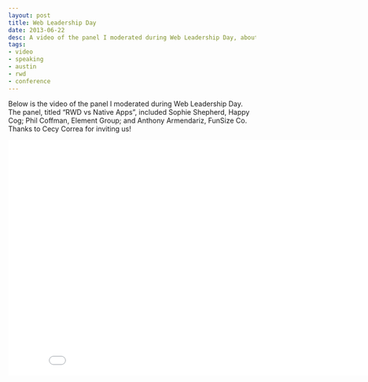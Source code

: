 ```yaml
---
layout: post
title: Web Leadership Day
date: 2013-06-22
desc: A video of the panel I moderated during Web Leadership Day, about native versus web apps. Other panelists included Sophie Shepherd, Happy Cog; Phil Coffman, Element Group; and Anthony Armendariz, FunSize Co.
tags:
- video
- speaking
- austin
- rwd
- conference
---
```

Below is the video of the panel I moderated during Web Leadership Day. The panel, titled “RWD vs Native Apps”, included Sophie Shepherd, Happy Cog; Phil Coffman, Element Group; and Anthony Armendariz, FunSize Co. Thanks to Cecy Correa for inviting us!

<iframe width="853" height="480" src="//www.youtube.com/embed/G6vl5vLz3bo" frameborder="0" allowfullscreen></iframe>
